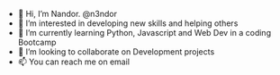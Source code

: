 - 👋 Hi, I’m Nandor. @n3ndor
- 👀 I’m interested in developing new skills and helping others
- 🌱 I’m currently learning Python, Javascript and Web Dev in a coding Bootcamp
- 💞️ I’m looking to collaborate on Development projects
- 📫 You can reach me on email

<!---
n3ndor/n3ndor is a ✨ special ✨ repository because its `README.md` (this file) appears on your GitHub profile.
You can click the Preview link to take a look at your changes.
--->
